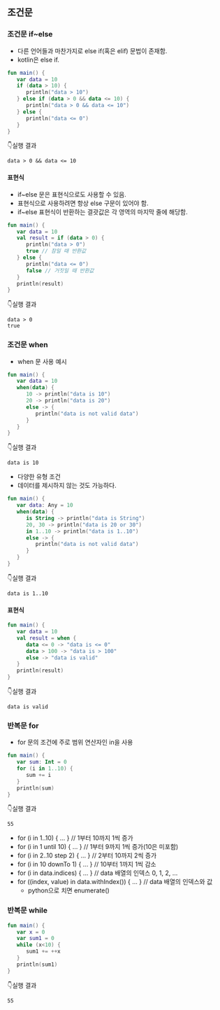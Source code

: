 ## 조건문
### 조건문 if~else
* 다른 언어들과 마찬가지로 else if(혹은 elif) 문법이 존재함.
* kotlin은 else if.
```kotlin
fun main() {
   var data = 10
   if (data > 10) {
      println("data > 10")
   } else if (data > 0 && data <= 10) {
      println("data > 0 && data <= 10")
   } else {
      println("data <= 0")
   }
}
```
👇실행 결과
```
data > 0 && data <= 10
```
#### 표현식 
* if~else 문은 표현식으로도 사용할 수 있음.
* 표현식으로 사용하려면 항상 else 구문이 있어야 함.
* if~else 표현식이 반환하는 결괏값은 각 영역의 마지막 줄에 해당함.
```kotlin
fun main() {
   var data = 10
   val result = if (data > 0) {
      println("data > 0")
      true // 참일 때 반환값
   } else {
      println("data <= 0")
      false // 거짓일 때 반환값
   }
   println(result)
}
```
👇실행 결과
```
data > 0
true
```
### 조건문 when
* when 문 사용 예시
```kotlin
fun main() {
   var data = 10
   when(data) {
      10 -> println("data is 10")
      20 -> println("data is 20")
      else -> {
         println("data is not valid data")
      }
   }
}
```
👇실행 결과
```
data is 10
```
* 다양한 유형 조건
* 데이터를 제시하지 않는 것도 가능하다.
```kotlin
fun main() {
   var data: Any = 10
   when(data) {
      is String -> println("data is String")
      20, 30 -> println("data is 20 or 30")
      in 1..10 -> println("data is 1..10")
      else -> {
         println("data is not valid data")
      }
   }
}
```
👇실행 결과
```
data is 1..10
```
#### 표현식 
```kotlin
fun main() {
   var data = 10
   val result = when {
      data <= 0 -> "data is <= 0"
      data > 100 -> "data is > 100"
      else -> "data is valid"
   }
   println(result)
}
```
👇실행 결과
```
data is valid
```
### 반복문 for
* for 문의 조건에 주로 범위 연산자인 in을 사용
```kotlin
fun main() {
   var sum: Int = 0
   for (i in 1..10) {
      sum += i
   }
   println(sum)
}
```
👇실행 결과
```
55
```
* for (i in 1..10) { ... } // 1부터 10까지 1씩 증가
* for (i in 1 until 10) { ... } // 1부터 9까지 1씩 증가(10은 미포함)
* for (i in 2..10 step 2) { ... } // 2부터 10까지 2씩 증가
* for (i in 10 downTo 1) { ... } // 10부터 1까지 1씩 감소
* for (i in data.indices) { ... } // data 배열의 인덱스 0, 1, 2, ...
* for ((index, value) in data.withIndex()) { ... } // data 배열의 인덱스와 값
  * python으로 치면 enumerate()

### 반복문 while
```kotlin
fun main() {
   var x = 0
   var sum1 = 0
   while (x<10) {
      sum1 += ++x
   }
   println(sum1)
}
```
👇실행 결과
```
55
```
